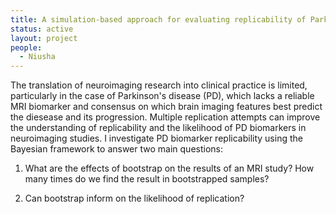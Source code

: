 ```yaml
---
title: A simulation-based approach for evaluating replicability of Parkinson's disease neuroimaging biomarkers
status: active
layout: project
people:
  - Niusha
---
```


The translation of neuroimaging research into clinical practice is limited, particularly in the case of Parkinson's disease (PD), which lacks a reliable MRI biomarker and consensus on which brain imaging features best predict the diesease and its progression. Multiple replication attempts can improve the understanding of replicability and the likelihood of PD biomarkers in neuroimaging studies. I investigate PD biomarker replicability using the Bayesian framework to answer two main questions:

1. What are the effects of bootstrap on the results of an MRI study? How many times do we find the result in bootstrapped samples?

2. Can bootstrap inform on the likelihood of replication?
